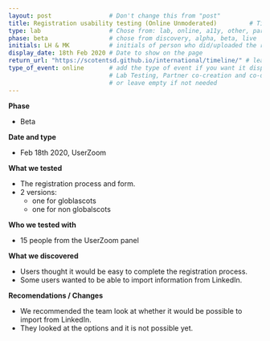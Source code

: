 ```yaml
---
layout: post                # Don't change this from "post"
title: Registration usability testing (Online Unmoderated)         # Title to show on the page
type: lab                   # Chose from: lab, online, a11y, other, partner
phase: beta                 # chose from discovery, alpha, beta, live
initials: LH & MK           # initials of person who did/uploaded the research
display_date: 18th Feb 2020 # Date to show on the page
return_url: "https://scotentsd.github.io/international/timeline/" # leave like this - don't change it   
type_of_event: online       # add the type of event if you want it displayed added to the heading when the post is clicked on
                            # Lab Testing, Partner co-creation and co-design, Accessibility, Online research and testing, Events, F2F and testing
                            # or leave empty if not needed
---
```


**Phase**
- Beta

**Date and type**
- Feb 18th 2020,  UserZoom

**What we tested**
- The registration process and form.
- 2 versions:
   - one for globlascots
   - one for non globalscots 

**Who we tested with**
- 15 people from the UserZoom panel

**What we discovered**
- Users thought it would be easy to complete the registration process.
- Some users wanted to be able to import information from LinkedIn.


**Recomendations / Changes**
- We recommended the team look at whether it would be possible to import from LinkedIn.
- They looked at the options and it is not possible yet.

